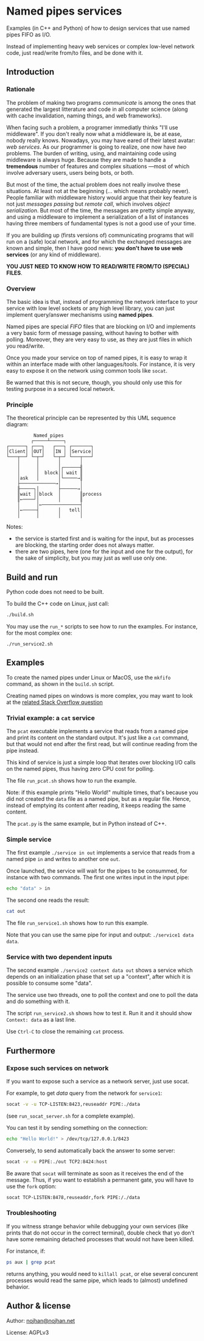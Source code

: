 Named pipes services
====================

Examples (in C++ and Python) of how to design services that use named pipes FIFO as I/O.

Instead of implementing heavy web services or complex low-level network code,
just read/write from/to files, and be done with it.


Introduction
------------

### Rationale

The problem of making two programs *communicate* is among the ones
that generated the largest litterature and code in all computer science
(along with cache invalidation, naming things, and web frameworks).

When facing such a problem, a programer immediatly thinks "I'll use middleware".
If you don't really now what a middleware is, be at ease, nobody really knows.
Nowadays, you may have eared of their latest avatar: *web services*.
As our programmer is going to realize, one now have *two* problems.
The burden of writing, using, and maintaining code using middleware is always huge.
Because they are made to handle a **tremendous** number of features and complex situations
—most of which involve adversary users, users being bots, or both.

But most of the time, the actual problem does not really involve these situations.
At least not at the beginning (… which means probably never).
People familiar with middleware history would argue that their key feature
is not just *messages passing* but *remote call*, which involves *object serialization*.
But most of the time, the messages are pretty simple anyway, and using a middleware
to implement a serialization of a list of instances having three members of fundamental types
is not a good use of your time.

If you are building up (firsts versions of) communicating programs
that will run on a (safe) local network,
and for which the exchanged messages are known and simple,
then I have good news:
**you don't have to use web services** (or any kind of middleware).

**YOU JUST NEED TO KNOW HOW TO READ/WRITE FROM/TO (SPECIAL) FILES**.


### Overview

The basic idea is that, instead of programming the network interface
to your service with low level sockets or any high level library,
you can just implement query/answer mechanisms using **named pipes**.

Named pipes are special *FIFO* files that are blocking on I/O
and implements a very basic form of message passing,
without having to bother with polling.
Moreover, they are very easy to use, as they are just files
in which you read/write.

Once you made your service on top of named pipes,
it is easy to wrap it within an interface made with other languages/tools.
For instance, it is very easy to expose it on the network using common tools like `socat`.

Be warned that this is not secure, though, you should only use this for testing
purpose in a secured local network.


### Principle

The theoretical principle can be represented by this UML sequence diagram:
```
          Named pipes
         ┌─────┴─────┐
┌──────┐ ┌───┐   ┌───┐ ┌───────┐
│Client│ │OUT│   │IN │ │Service│
└───┬──┘ └─┬─┘   └─┬─┘ └───┬───┘
    │      │       │       │
    │      │       │┌──────╢
    │      │  block││ wait ║
    │ask   │       │└─────→║
    ├─────────────→│       │
    ╟─────┐│       ├──────→│
    ║wait ││block  │       ║process
    ║←────┘│       │       ║
    │      │←──────────────┤
    │←─────┤       │   tell│
    │      │       │       │
```

Notes:
- the service is started first and is waiting for the input,
  but as processes are blocking, the starting order does not always matter.
- there are two pipes, here (one for the input and one for the output),
  for the sake of simplicity, but you may just as well use only one.


Build and run
-------------

Python code does not need to be built.

To build the C++ code on Linux, just call:
```sh
./build.sh
```

You may use the `run_*` scripts to see how to run the examples.
For instance, for the most complex one:
```
./run_service2.sh
```


Examples
--------

To create the named pipes under Linux or MacOS, use the `mkfifo` command, as shown in the `build.sh`
script.

Creating named pipes on windows is more complex, you may want to look at the
[related Stack Overflow question](https://stackoverflow.com/questions/3670039/is-it-possible-to-open-a-named-pipe-with-command-line-in-windows)


### Trivial example: a `cat` service

The `pcat` executable implements a service that reads from a named pipe and
print its content on the standard output.
It's just like a `cat` command, but that would not end after the first read, but
will continue reading from the pipe instead.

This kind of service is just a simple loop that iterates over blocking I/O calls
on the named pipes, thus having zero CPU cost for polling.

The file `run_pcat.sh` shows how to run the example.

Note: if this example prints "Hello World!" multiple times, that's because you
did not created the `data` file as a named pipe, but as a regular file. Hence,
instead of emptying its content after reading, it keeps reading the same
content.

The `pcat.py` is the same example, but in Python instead of C++.


### Simple service

The first example `./service in out` implements a service
that reads from a named pipe `in` and writes to another one `out`.

Once launched, the service will wait for the pipes to be consummed,
for instance with two commands.
The first one writes input in the input pipe:
```sh
echo "data" > in
```
The second one reads the result:
```sh
cat out
```

The file `run_service1.sh` shows how to run this example.

Note that you can use the same pipe for input and output: `./service1 data data`.


### Service with two dependent inputs

The second example `./service2 context data out` shows a service
which depends on an initialization phase that set up a "context",
after which it is possible to consume some "data".

The service use two threads, one to poll the context and one to poll the data
and do something with it.

The script `run_service2.sh` shows how to test it.
Run it and it should show `Context: data` as a last line.

Use `Ctrl-C` to close the remaining `cat` process.


Furthermore
-----------

### Expose such services on network

If you want to expose such a service as a network server, just use socat.

For example, to get _data_ query from the network for `service1`:
```sh
socat -v -u TCP-LISTEN:8423,reuseaddr PIPE:./data
```
(see `run_socat_server.sh` for a complete example).

You can test it by sending something on the connection:
```sh
echo "Hello World!" > /dev/tcp/127.0.0.1/8423
```

Conversely, to send automatically back the answer to some server:
```sh
socat -v -u PIPE:./out TCP2:8424:host
```

Be aware that `socat` will terminate as soon as it receives the end of the message.
Thus, if you want to establish a permanent gate, you will have to use the `fork`
option:
```sh
socat TCP-LISTEN:8478,reuseaddr,fork PIPE:/./data
```


### Troubleshooting

If you witness strange behavior while debugging your own services (like prints
that do not occur in the correct terminal), double check that yo don't have some
remaining detached processes that would not have been killed.

For instance, if:
```sh
ps aux | grep pcat
```
returns anything, you would need to `killall pcat`, or else several concurent
processes would read the same pipe, which leads to (almost) undefined behavior.


Author & license
----------------

Author: nojhan@nojhan.net

License: AGPLv3

